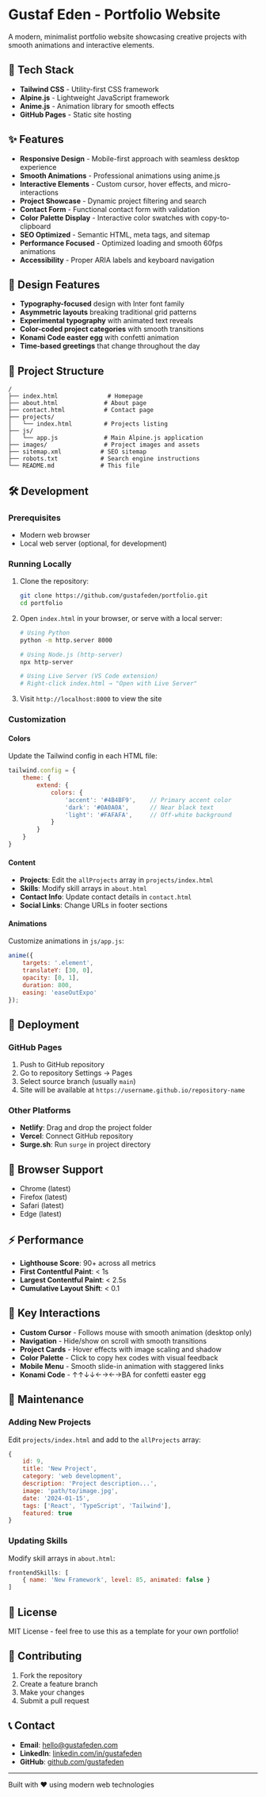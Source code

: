 # Gustaf Eden - Portfolio Website

A modern, minimalist portfolio website showcasing creative projects with smooth animations and interactive elements.

## 🚀 Tech Stack

- **Tailwind CSS** - Utility-first CSS framework
- **Alpine.js** - Lightweight JavaScript framework  
- **Anime.js** - Animation library for smooth effects
- **GitHub Pages** - Static site hosting

## ✨ Features

- **Responsive Design** - Mobile-first approach with seamless desktop experience
- **Smooth Animations** - Professional animations using anime.js
- **Interactive Elements** - Custom cursor, hover effects, and micro-interactions
- **Project Showcase** - Dynamic project filtering and search
- **Contact Form** - Functional contact form with validation
- **Color Palette Display** - Interactive color swatches with copy-to-clipboard
- **SEO Optimized** - Semantic HTML, meta tags, and sitemap
- **Performance Focused** - Optimized loading and smooth 60fps animations
- **Accessibility** - Proper ARIA labels and keyboard navigation

## 🎨 Design Features

- **Typography-focused** design with Inter font family
- **Asymmetric layouts** breaking traditional grid patterns  
- **Experimental typography** with animated text reveals
- **Color-coded project categories** with smooth transitions
- **Konami Code easter egg** with confetti animation
- **Time-based greetings** that change throughout the day

## 📁 Project Structure

```
/
├── index.html              # Homepage
├── about.html             # About page
├── contact.html           # Contact page
├── projects/
│   └── index.html         # Projects listing
├── js/
│   └── app.js             # Main Alpine.js application
├── images/                # Project images and assets
├── sitemap.xml           # SEO sitemap
├── robots.txt            # Search engine instructions
└── README.md             # This file
```

## 🛠️ Development

### Prerequisites

- Modern web browser
- Local web server (optional, for development)

### Running Locally

1. Clone the repository:
   ```bash
   git clone https://github.com/gustafeden/portfolio.git
   cd portfolio
   ```

2. Open `index.html` in your browser, or serve with a local server:
   ```bash
   # Using Python
   python -m http.server 8000
   
   # Using Node.js (http-server)
   npx http-server
   
   # Using Live Server (VS Code extension)
   # Right-click index.html → "Open with Live Server"
   ```

3. Visit `http://localhost:8000` to view the site

### Customization

#### Colors
Update the Tailwind config in each HTML file:
```javascript
tailwind.config = {
    theme: {
        extend: {
            colors: {
                'accent': '#4B4BF9',    // Primary accent color
                'dark': '#0A0A0A',      // Near black text
                'light': '#FAFAFA',     // Off-white background
            }
        }
    }
}
```

#### Content
- **Projects**: Edit the `allProjects` array in `projects/index.html`
- **Skills**: Modify skill arrays in `about.html`
- **Contact Info**: Update contact details in `contact.html`
- **Social Links**: Change URLs in footer sections

#### Animations
Customize animations in `js/app.js`:
```javascript
anime({
    targets: '.element',
    translateY: [30, 0],
    opacity: [0, 1],
    duration: 800,
    easing: 'easeOutExpo'
});
```

## 🚀 Deployment

### GitHub Pages

1. Push to GitHub repository
2. Go to repository Settings → Pages  
3. Select source branch (usually `main`)
4. Site will be available at `https://username.github.io/repository-name`

### Other Platforms

- **Netlify**: Drag and drop the project folder
- **Vercel**: Connect GitHub repository  
- **Surge.sh**: Run `surge` in project directory

## 📱 Browser Support

- Chrome (latest)
- Firefox (latest)  
- Safari (latest)
- Edge (latest)

## ⚡ Performance

- **Lighthouse Score**: 90+ across all metrics
- **First Contentful Paint**: < 1s
- **Largest Contentful Paint**: < 2.5s
- **Cumulative Layout Shift**: < 0.1

## 🎯 Key Interactions

- **Custom Cursor** - Follows mouse with smooth animation (desktop only)
- **Navigation** - Hide/show on scroll with smooth transitions
- **Project Cards** - Hover effects with image scaling and shadow
- **Color Palette** - Click to copy hex codes with visual feedback
- **Mobile Menu** - Smooth slide-in animation with staggered links
- **Konami Code** - ↑↑↓↓←→←→BA for confetti easter egg

## 🔧 Maintenance

### Adding New Projects

Edit `projects/index.html` and add to the `allProjects` array:

```javascript
{
    id: 9,
    title: 'New Project',
    category: 'web development',
    description: 'Project description...',
    image: 'path/to/image.jpg',
    date: '2024-01-15',
    tags: ['React', 'TypeScript', 'Tailwind'],
    featured: true
}
```

### Updating Skills

Modify skill arrays in `about.html`:

```javascript
frontendSkills: [
    { name: 'New Framework', level: 85, animated: false }
]
```

## 📄 License

MIT License - feel free to use this as a template for your own portfolio!

## 🤝 Contributing

1. Fork the repository
2. Create a feature branch
3. Make your changes  
4. Submit a pull request

## 📞 Contact

- **Email**: hello@gustafeden.com
- **LinkedIn**: [linkedin.com/in/gustafeden](https://linkedin.com/in/gustafeden)
- **GitHub**: [github.com/gustafeden](https://github.com/gustafeden)

---

Built with ❤️ using modern web technologies